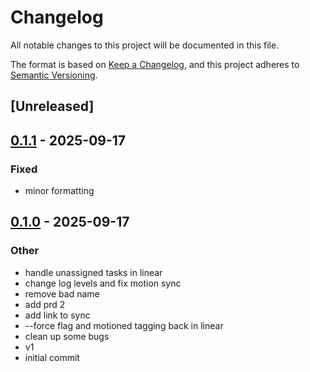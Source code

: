 # Changelog

All notable changes to this project will be documented in this file.

The format is based on [Keep a Changelog](https://keepachangelog.com/en/1.0.0/),
and this project adheres to [Semantic Versioning](https://semver.org/spec/v2.0.0.html).

## [Unreleased]

## [0.1.1](https://github.com/arlyon/linear-motion/compare/v0.1.0...v0.1.1) - 2025-09-17

### Fixed
- minor formatting

## [0.1.0](https://github.com/arlyon/linear-motion/releases/tag/v0.1.0) - 2025-09-17

### Other
- handle unassigned tasks in linear
- change log levels and fix motion sync
- remove bad name
- add prd 2
- add link to sync
- --force flag and motioned tagging back in linear
- clean up some bugs
- v1
- initial commit
